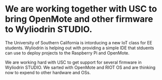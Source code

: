 # We are working together with USC to bring OpenMote and other firmware to Wyliodrin STUDIO.

The University of Southern California is intorducing a new IoT class for EE students. Wyliodrin is helping out with providing a simple IDE that stduents can use to deploy projects to the Raspberry Pi and OpenMote.

We are working hard with USC to get support for several firmware in Wyliodrin STUDIO. We sarted with OpenMote and RIOT OS and are thinking now to expend to other hardware and OSs.

